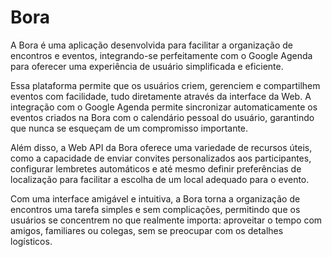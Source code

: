 # Bora
A Bora é uma aplicação desenvolvida para facilitar a organização de encontros e eventos, integrando-se perfeitamente com o Google Agenda para oferecer uma experiência de usuário simplificada e eficiente.

Essa plataforma permite que os usuários criem, gerenciem e compartilhem eventos com facilidade, tudo diretamente através da interface da Web. A integração com o Google Agenda permite sincronizar automaticamente os eventos criados na Bora com o calendário pessoal do usuário, garantindo que nunca se esqueçam de um compromisso importante.

Além disso, a Web API da Bora oferece uma variedade de recursos úteis, como a capacidade de enviar convites personalizados aos participantes, configurar lembretes automáticos e até mesmo definir preferências de localização para facilitar a escolha de um local adequado para o evento.

Com uma interface amigável e intuitiva, a Bora torna a organização de encontros uma tarefa simples e sem complicações, permitindo que os usuários se concentrem no que realmente importa: aproveitar o tempo com amigos, familiares ou colegas, sem se preocupar com os detalhes logísticos.
